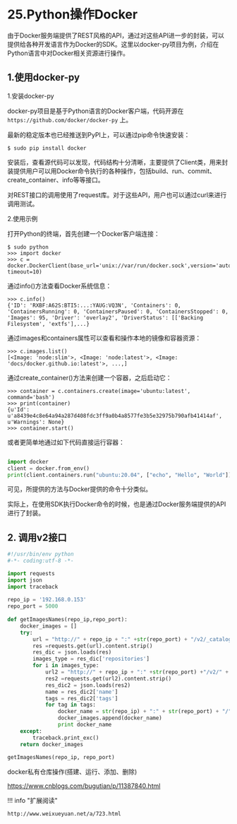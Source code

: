 # 25.Python操作Docker


由于Docker服务端提供了REST风格的API，通过对这些API进一步的封装，可以提供给各种开发语言作为Docker的SDK。这里以docker-py项目为例，介绍在Python语言中对Docker相关资源进行操作。

## 1.使用docker-py

1.安装docker-py

docker-py项目是基于Python语言的Docker客户端，代码开源在`https://github.com/docker/docker-py` 上。

最新的稳定版本也已经推送到PyPI上，可以通过pip命令快速安装：
```shell
$ sudo pip install docker
```

安装后，查看源代码可以发现，代码结构十分清晰，主要提供了Client类，用来封装提供用户可以用Docker命令执行的各种操作，包括build、run、commit、create_container、info等等接口。

对REST接口的调用使用了request库。对于这些API，用户也可以通过curl来进行调用测试。

2.使用示例

打开Python的终端，首先创建一个Docker客户端连接：
```shell
$ sudo python
>>> import docker
>>> c = docker.DockerClient(base_url='unix://var/run/docker.sock',version='auto', timeout=10)
```

通过info()方法查看Docker系统信息：
```shell
>>> c.info()
{'ID': 'RXBF:A62S:BTI5:...:YAUG:VQ3N', 'Containers': 0, 'ContainersRunning': 0, 'ContainersPaused': 0, 'ContainersStopped': 0, 'Images': 95, 'Driver': 'overlay2', 'DriverStatus': [['Backing Filesystem', 'extfs'],...}
```

通过images和containers属性可以查看和操作本地的镜像和容器资源：
```shell
>>> c.images.list()
[<Image: 'node:slim'>, <Image: 'node:latest'>, <Image: 'docs/docker.github.io:latest'>, ...,]
```

通过create_container()方法来创建一个容器，之后启动它：
```shell
>>> container = c.containers.create(image='ubuntu:latest', command='bash')
>>> print(container)
{u'Id': u'a8439e4c8e64a94a287d408fdc3ff9a0b4a8577fe3b5e32975b790afb41414af', u'Warnings': None}
>>> container.start()
```

或者更简单地通过如下代码直接运行容器：
```python

import docker
client = docker.from_env()
print(client.containers.run("ubuntu:20.04", ["echo", "Hello", "World"]))
```
可见，所提供的方法与Docker提供的命令十分类似。

实际上，在使用SDK执行Docker命令的时候，也是通过Docker服务端提供的API进行了封装。



## 2. 调用v2接口


```python
#!/usr/bin/env python
#-*- coding:utf-8 -*-

import requests  
import json  
import traceback  
   
repo_ip = '192.168.0.153'  
repo_port = 5000  
   
def getImagesNames(repo_ip,repo_port):  
    docker_images = []  
    try:  
        url = "http://" + repo_ip + ":" +str(repo_port) + "/v2/_catalog"  
        res =requests.get(url).content.strip()  
        res_dic = json.loads(res)  
        images_type = res_dic['repositories']  
        for i in images_type:  
            url2 = "http://" + repo_ip + ":" +str(repo_port) +"/v2/" + str(i) + "/tags/list"  
            res2 =requests.get(url2).content.strip()  
            res_dic2 = json.loads(res2)  
            name = res_dic2['name']  
            tags = res_dic2['tags']  
            for tag in tags:  
                docker_name = str(repo_ip) + ":" + str(repo_port) + "/" + name + ":" + tag  
                docker_images.append(docker_name)  
                print docker_name  
    except:  
        traceback.print_exc()  
    return docker_images  
   
getImagesNames(repo_ip, repo_port)  
```


docker私有仓库操作(搭建、运行、添加、删除) 

https://www.cnblogs.com/bugutian/p/11387840.html



!!! info "扩展阅读"

    

    http://www.weixueyuan.net/a/723.html




